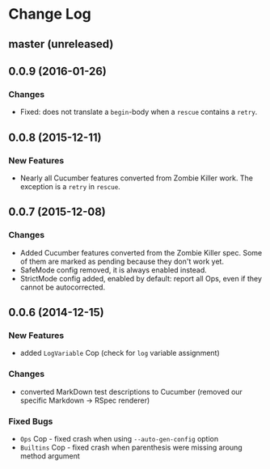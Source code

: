 # Change Log

## master (unreleased)

## 0.0.9 (2016-01-26)

### Changes

- Fixed: does not translate a `begin`-body when a `rescue` contains a `retry`.

## 0.0.8 (2015-12-11)

### New Features

- Nearly all Cucumber features converted from Zombie Killer work.
  The exception is a `retry` in `rescue`.

## 0.0.7 (2015-12-08)

### Changes

- Added Cucumber features converted from the Zombie Killer spec.
  Some of them are marked as pending because they don't work yet.
- SafeMode config removed, it is always enabled instead.
- StrictMode config added, enabled by default: report all Ops, even if they
  cannot be autocorrected.

## 0.0.6 (2014-12-15)

### New Features

- added `LogVariable` Cop (check for `log` variable assignment)

### Changes

- converted MarkDown test descriptions to Cucumber (removed our specific
  Markdown -> RSpec renderer)

### Fixed Bugs

- `Ops` Cop - fixed crash when using `--auto-gen-config` option
- `Builtins` Cop - fixed crash when parenthesis were missing aroung method argument
